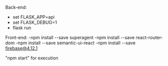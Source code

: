 Back-end:
  - set FLASK_APP=api
  - set FLASK_DEBUG=1
  - flask run
 
Front-end:
  -npm install --save superagent
  -npm install --save react-router-dom
  -npm install --save semantic-ui-react
  -npm install --save firebase@4.12.1
  
"npm start" for execution
